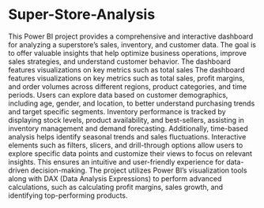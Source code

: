 # Super-Store-Analysis
This Power BI project provides a comprehensive and interactive dashboard for analyzing a superstore’s sales, inventory, and customer data. The goal is to offer valuable insights that help optimize business operations, improve sales strategies, and understand customer behavior. The dashboard features visualizations on key metrics such as total sales
The dashboard features visualizations on key metrics such as total sales, profit margins, and order volumes across different regions, product categories, and time periods. Users can explore data based on customer demographics, including age, gender, and location, to better understand purchasing trends and target specific segments. Inventory performance is tracked by displaying stock levels, product availability, and best-sellers, assisting in inventory management and demand forecasting. Additionally, time-based analysis helps identify seasonal trends and sales fluctuations.
Interactive elements such as filters, slicers, and drill-through options allow users to explore specific data points and customize their views to focus on relevant insights. This ensures an intuitive and user-friendly experience for data-driven decision-making.
The project utilizes Power BI’s visualization tools along with DAX (Data Analysis Expressions) to perform advanced calculations, such as calculating profit margins, sales growth, and identifying top-performing products.
